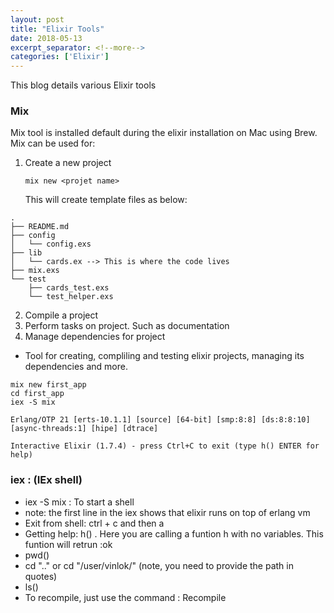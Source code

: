 ```yaml
---
layout: post
title: "Elixir Tools"
date: 2018-05-13
excerpt_separator: <!--more-->
categories: ['Elixir']
---
```


This blog details various Elixir tools

<!--more-->

### Mix
Mix tool is installed default during the elixir installation on Mac using Brew. Mix can be used for:

1.  Create a new project
    ```
    mix new <projet name>
    ```
    This will create template files as below:
```
.
├── README.md
├── config
│   └── config.exs
├── lib
│   └── cards.ex --> This is where the code lives
├── mix.exs
└── test
    ├── cards_test.exs
    └── test_helper.exs
```

2. Compile a project
3. Perform tasks on project. Such as documentation
4. Manage dependencies for project

- Tool for creating, compliling and testing elixir projects, managing its dependencies and more.
```
mix new first_app
cd first_app
iex -S mix

Erlang/OTP 21 [erts-10.1.1] [source] [64-bit] [smp:8:8] [ds:8:8:10] [async-threads:1] [hipe] [dtrace]

Interactive Elixir (1.7.4) - press Ctrl+C to exit (type h() ENTER for help)
```

### iex : (IEx shell)
- iex -S mix : To start a shell
- note: the first line in the iex shows that elixir runs on top of erlang vm
- Exit from shell: ctrl + c and then a
- Getting help: h() . Here you are calling a funtion h with no variables. This funtion will retrun :ok
- pwd()
- cd ".." or cd "/user/vinlok/" (note, you need to provide the path in quotes)
- ls()
- To recompile, just use the command : Recompile


